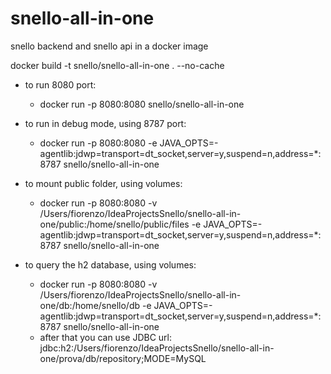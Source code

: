 # snello-all-in-one
snello backend and snello api in a docker image



docker build -t snello/snello-all-in-one . --no-cache

- to run 8080 port:
  - docker run -p 8080:8080 snello/snello-all-in-one

- to run in debug mode, using 8787 port:
  - docker run -p 8080:8080 -e JAVA_OPTS=-agentlib:jdwp=transport=dt_socket,server=y,suspend=n,address=*:8787  snello/snello-all-in-one

- to mount public folder, using volumes:
  - docker run -p 8080:8080 -v /Users/fiorenzo/IdeaProjectsSnello/snello-all-in-one/public:/home/snello/public/files -e JAVA_OPTS=-agentlib:jdwp=transport=dt_socket,server=y,suspend=n,address=*:8787  snello/snello-all-in-one 

- to query the h2 database, using volumes:
  - docker run -p 8080:8080 -v /Users/fiorenzo/IdeaProjectsSnello/snello-all-in-one/db:/home/snello/db -e JAVA_OPTS=-agentlib:jdwp=transport=dt_socket,server=y,suspend=n,address=*:8787  snello/snello-all-in-one 
  - after that you can use JDBC url: jdbc:h2:/Users/fiorenzo/IdeaProjectsSnello/snello-all-in-one/prova/db/repository;MODE=MySQL
